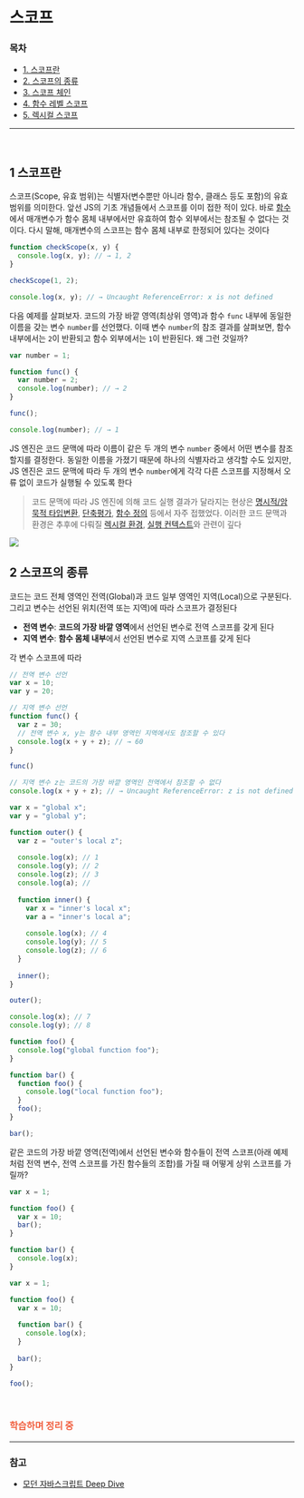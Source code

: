 # 스코프

### 목차

- [1. 스코프란]()
- [2. 스코프의 종류]()
- [3. 스코프 체인]()
- [4. 함수 레벨 스코프]() 
- [5. 렉시컬 스코프]()

***

<br>

## 1 스코프란

스코프(Scope, 유효 범위)는 식별자(변수뿐만 아니라 함수, 클래스 등도 포함)의 유효 범위를 의미한다. 앞선 JS의 기초 개념들에서 스코프를 이미 접한 적이 있다. 바로 [함수]()에서 매개변수가 함수 몸체 내부에서만 유효하여 함수 외부에서는 참조될 수 없다는 것이다. 다시 말해, 매개변수의 스코프는 함수 몸체 내부로 한정되어 있다는 것이다
```javascript
function checkScope(x, y) {
  console.log(x, y); // → 1, 2
}

checkScope(1, 2); 

console.log(x, y); // → Uncaught ReferenceError: x is not defined 
```
다음 예제를 살펴보자. 코드의 가장 바깥 영역(최상위 영역)과 함수 `func` 내부에 동일한 이름을 갖는 변수 `number`를 선언했다. 이때 변수 `number`의 참조 결과를 살펴보면, 함수 내부에서는 `2`이 반환되고 함수 외부에서는 `1`이 반환된다. 왜 그런 것일까?
```javascript
var number = 1; 

function func() {
  var number = 2; 
  console.log(number); // → 2
}

func(); 

console.log(number); // → 1
```
JS 엔진은 코드 문맥에 따라 이름이 같은 두 개의 변수 `number` 중에서 어떤 변수를 참조할지를 결정한다. 동일한 이름을 가졌기 때문에 하나의 식별자라고 생각할 수도 있지만, JS 엔진은 코드 문맥에 따라 두 개의 변수 `number`에게 각각 다른 스코프를 지정해서 오류 없이 코드가 실행될 수 있도록 한다

> 코드 문맥에 따라 JS 엔진에 의해 코드 실행 결과가 달라지는 현상은 [명시적/암묵적 타입변환](), [단축평가](), [함수 정의]() 등에서 자주 접했었다. 이러한 코드 문맥과 환경은 추후에 다뤄질 [렉시컬 환경](), [실행 컨텍스트]()와 관련이 깊다

<img src="https://velog.velcdn.com/images/jacenam/post/3ce44f33-6246-448e-9f08-8026f78f55f1/image.png" style="max-width: 100%" align="center"> 
<br>


## 2 스코프의 종류

코드는 코드 전체 영역인 전역(Global)과 코드 일부 영역인 지역(Local)으로 구분된다. 그리고 변수는 선언된 위치(전역 또는 지역)에 따라 스코프가 결정된다 

- **전역 변수**: **코드의 가장 바깥 영역**에서 선언된 변수로 전역 스코프를 갖게 된다
- **지역 변수**: **함수 몸체 내부**에서 선언된 변수로 지역 스코프를 갖게 된다

각 변수 스코프에 따라 
```javascript
// 전역 변수 선언
var x = 10; 
var y = 20; 

// 지역 변수 선언
function func() {
  var z = 30; 
  // 전역 변수 x, y는 함수 내부 영역인 지역에서도 참조할 수 있다 
  console.log(x + y + z); // → 60
} 

func()

// 지역 변수 z는 코드의 가장 바깥 영역인 전역에서 참조할 수 없다
console.log(x + y + z); // → Uncaught ReferenceError: z is not defined
```

```javascript 
var x = "global x"; 
var y = "global y"; 

function outer() {
  var z = "outer's local z";
  
  console.log(x); // 1 
  console.log(y); // 2
  console.log(z); // 3
  console.log(a); //
  
  function inner() {
    var x = "inner's local x"; 
    var a = "inner's local a"; 
    
    console.log(x); // 4
    console.log(y); // 5
    console.log(z); // 6
  }
  
  inner(); 
}

outer(); 

console.log(x); // 7
console.log(y); // 8
```
```javascript
function foo() {
  console.log("global function foo"); 
}

function bar() {
  function foo() {
    console.log("local function foo"); 
  }
  foo();
}

bar();  
```

같은 코드의 가장 바깥 영역(전역)에서 선언된 변수와 함수들이 전역 스코프(아래 예제처럼 전역 변수, 전역 스코프를 가진 함수들의 조합)를 가질 때 어떻게 상위 스코프를 가릴까?  
```javascript
var x = 1; 

function foo() {
  var x = 10; 
  bar(); 
}

function bar() {
  console.log(x); 
}
```
```javascript
var x = 1; 

function foo() {
  var x = 10; 
  
  function bar() {
    console.log(x); 
  }
  
  bar(); 
}

foo(); 
```

<br>

### <span style="color:  #F15F3F">학습하며 정리 중</span>

***

### 참고

- [모던 자바스크립트 Deep Dive](http://www.yes24.com/Product/Goods/92742567)